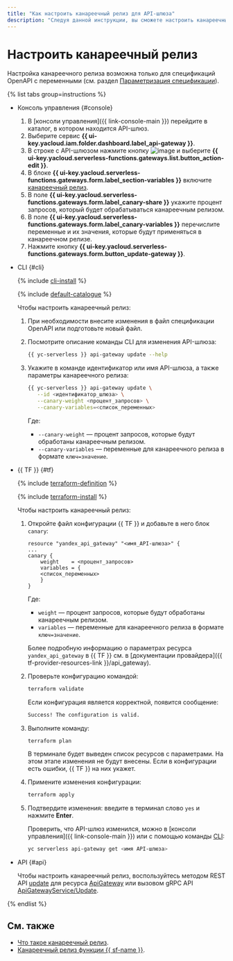 ```yaml
---
title: "Как настроить канареечный релиз для API-шлюза"
description: "Следуя данной инструкции, вы сможете настроить канареечный релиз для API-шлюза."
---
```


# Настроить канареечный релиз

Настройка канареечного релиза возможна только для спецификаций OpenAPI с переменными (см. раздел [Параметризация спецификации](../concepts/extensions/parametrization.md)).

{% list tabs group=instructions %}

- Консоль управления {#console}

    1. В [консоли управления]({{ link-console-main }}) перейдите в каталог, в котором находится API-шлюз.
    1. Выберите сервис **{{ ui-key.yacloud.iam.folder.dashboard.label_api-gateway }}**.
    1. В строке с API-шлюзом нажмите кнопку ![image](../../_assets/options.svg) и выберите **{{ ui-key.yacloud.serverless-functions.gateways.list.button_action-edit }}**.
    1. В блоке **{{ ui-key.yacloud.serverless-functions.gateways.form.label_section-variables }}** включите [канареечный релиз](../concepts/extensions/canary.md).
    1. В поле **{{ ui-key.yacloud.serverless-functions.gateways.form.label_canary-share }}** укажите процент запросов, который будет обрабатываться канареечным релизом.
    1. В поле **{{ ui-key.yacloud.serverless-functions.gateways.form.label_canary-variables }}** перечислите переменные и их значения, которые будут применяться в канареечном релизе.
    1. Нажмите кнопку **{{ ui-key.yacloud.serverless-functions.gateways.form.button_update-gateway }}**.

- CLI {#cli}

    {% include [cli-install](../../_includes/cli-install.md) %}

    {% include [default-catalogue](../../_includes/default-catalogue.md) %}

    Чтобы настроить канареечный релиз:

    1. При необходимости внесите изменения в файл спецификации OpenAPI или подготовьте новый файл.
    1. Посмотрите описание команды CLI для изменения API-шлюза:

        ```bash
        {{ yc-serverless }} api-gateway update --help
        ```

    1. Укажите в команде идентификатор или имя API-шлюза, а также параметры канареечного релиза:

        ```bash
        {{ yc-serverless }} api-gateway update \
           --id <идентификатор_шлюза> \
           --canary-weight <процент_запросов> \
           --canary-variables=<список_переменных>
        ```

        Где:

        * `--canary-weight` — процент запросов, которые будут обработаны канареечным релизом.
        * `--canary-variables` — переменные для канареечного релиза в формате `ключ=значение`.

- {{ TF }} {#tf}

    {% include [terraform-definition](../../_tutorials/terraform-definition.md) %}

    {% include [terraform-install](../../_includes/terraform-install.md) %}

    Чтобы настроить канареечный релиз:

    1. Откройте файл конфигурации {{ TF }} и добавьте в него блок `canary`:

        ```hcl
        resource "yandex_api_gateway" "<имя_API-шлюза>" {
        ...
        canary {
            weight    = <процент_запросов>
            variables = {
            <список_переменных>
            }
        }
        ```

        Где:

        * `weight` — процент запросов, которые будут обработаны канареечным релизом.
        * `variables` — переменные для канареечного релиза в формате `ключ=значение`.

        Более подробную информацию о параметрах ресурса `yandex_api_gateway` в {{ TF }} см. в [документации провайдера]({{ tf-provider-resources-link }}/api_gateway).

    1. Проверьте конфигурацию командой:

        ```bash
        terraform validate
        ```

        Если конфигурация является корректной, появится сообщение:

        ```bash
        Success! The configuration is valid.
        ```

    1. Выполните команду:

        ```bash
        terraform plan
        ```

        В терминале будет выведен список ресурсов с параметрами. На этом этапе изменения не будут внесены. Если в конфигурации есть ошибки, {{ TF }} на них укажет.

    1. Примените изменения конфигурации:

        ```bash
        terraform apply
        ```

    1. Подтвердите изменения: введите в терминал слово `yes` и нажмите **Enter**.

        Проверить, что API-шлюз изменился, можно в [консоли управления]({{ link-console-main }}) или с помощью команды [CLI](../../cli/quickstart.md):

        ```bash
        yc serverless api-gateway get <имя API-шлюза>
        ```

- API {#api}

    Чтобы настроить канареечный релиз, воспользуйтесь методом REST API [update](../apigateway/api-ref/ApiGateway/update.md) для ресурса [ApiGateway](../apigateway/api-ref/ApiGateway/index.md) или вызовом gRPC API [ApiGatewayService/Update](../apigateway/api-ref/grpc/apigateway_service.md#Update).

{% endlist %}

## См. также

* [Что такое канареечный релиз](../concepts/extensions/canary.md).
* [Канареечный релиз функции {{ sf-name }}](../tutorials/canary-release.md).
